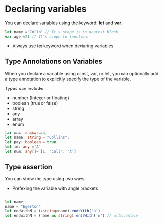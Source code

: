 # Declaring variables

You can declare variables using the keyword: **let** and **var**.

```ts
let name ="Collo" // It's scope is to nearest block
var age =21 // It's scope to function.
```

- Always use **let** keyword when declaring variables

## Type Annotations on Variables

When you declare a variable using const, var, or let, you can optionally add a type annotation to explicitly specify the type of the variable.

Types can include:

- number (Integer or floating)
- boolean (true or false)
- string
- any
- array
- enum

```ts
let num: number=20;
let name: string = "Collins";
let pay: boolean = true;
let id: any ='A'
let num: any[]= [1, "Call", 'A']
```

## Type assertion

You can show the type using two ways:

- Prefexing the variable with angle brackets

 ```ts

 let name;
 name = "Egerton"
 let endwithN = (<string>name).endsWith('n')
 let endwithN = (name as string).endsWith('n') // alternative 
 ```
